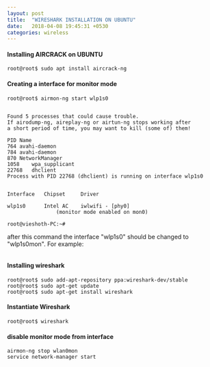 ```yaml
---
layout: post
title:  "WIRESHARK INSTALLATION ON UBUNTU"
date:   2018-04-08 19:45:31 +0530
categories: wireless
---
```


#### Installing AIRCRACK on UBUNTU
```
root@root$ sudo apt install aircrack-ng
```

#### Creating a interface for monitor mode
```
root@root$ airmon-ng start wlp1s0


Found 5 processes that could cause trouble.
If airodump-ng, aireplay-ng or airtun-ng stops working after
a short period of time, you may want to kill (some of) them!

PID	Name
764	avahi-daemon
784	avahi-daemon
870	NetworkManager
1058	wpa_supplicant
22768	dhclient
Process with PID 22768 (dhclient) is running on interface wlp1s0


Interface	Chipset		Driver

wlp1s0		Intel AC	iwlwifi - [phy0]
				(monitor mode enabled on mon0)

root@vieshoth-PC:~# 

```
after this command the interface "wlp1s0" should be changed to "wlp1s0mon". For example:
```
```

#### Installing wireshark
```
root@root$ sudo add-apt-repository ppa:wireshark-dev/stable
root@root$ sudo apt-get update
root@root$ sudo apt-get install wireshark

```

#### Instantiate Wireshark
```
root@root$ wireshark
```

#### disable monitor mode from interface
```
airmon-ng stop wlan0mon
service network-manager start
```
